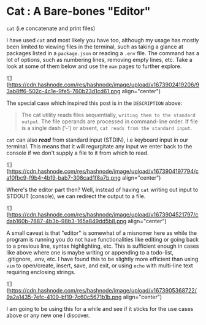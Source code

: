 # Cat : A Bare-bones "Editor"

`cat` (i.e concatenate and print files)

I have used `cat` and most likely you have too, although my usage has mostly been limited to viewing files in the terminal, such as taking a glance at packages listed in a `package.json` or reading a `.env` file. The command has a lot of options, such as numbering lines, removing empty lines, etc. Take a look at some of them below and use the `man` pages to further explore.

![](https://cdn.hashnode.com/res/hashnode/image/upload/v1673902419206/93ab8ff6-502c-4c1e-9fe5-760b23d1cd61.png align="center")

The special case which inspired this post is in the `DESCRIPTION` above:

> The cat utility reads files sequentially, `writing them to the standard output`. The file operands are processed in command-line order. If file is a single dash (‘-’) or absent, `cat reads from the standard input`.

`cat` can also ***read*** from standard input (STDIN), i.e keyboard input in our terminal. This means that it will regurgitate any input we enter back to the console if we don't supply a file to it from which to read.

![](https://cdn.hashnode.com/res/hashnode/image/upload/v1673904197794/ca10fbc9-f9b4-4b19-bab7-308cad1f8a7b.png align="center")

Where's the editor part then? Well, instead of having `cat` writing out input to STDOUT (console), we can redirect the output to a file.

![](https://cdn.hashnode.com/res/hashnode/image/upload/v1673904521797/cdab160b-7887-4b3b-98b3-165a849dd5b8.png align="center")

A small caveat is that "editor" is somewhat of a misnomer here as while the program is running you do not have functionalities like editing or going back to a previous line, syntax highlighting, etc. This is sufficient enough in cases like above where one is maybe writing or appending to a todo-list, .gitignore, .env, etc. I have found this to be slightly more efficient than using `vim` to open/create, insert, save, and exit, or using `echo` with multi-line text requiring enclosing strings.

![](https://cdn.hashnode.com/res/hashnode/image/upload/v1673905368722/9a2a1435-7efc-4109-bf19-7c60c5671b1b.png align="center")

I am going to be using this for a while and see if it sticks for the use cases above or any new one I discover.